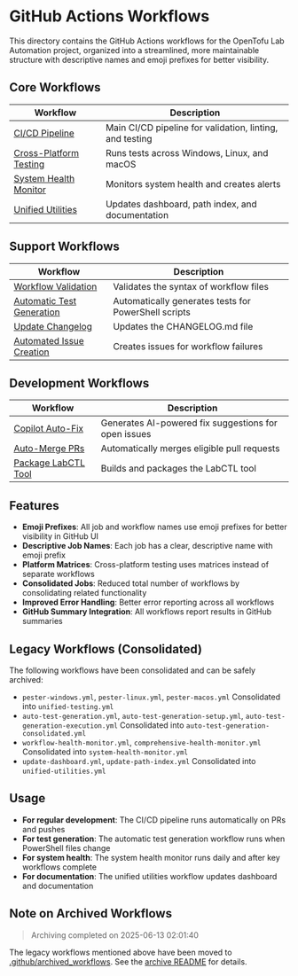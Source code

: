 # GitHub Actions Workflows

This directory contains the GitHub Actions workflows for the OpenTofu Lab Automation project, organized into a streamlined, more maintainable structure with descriptive names and emoji prefixes for better visibility.

## Core Workflows

| Workflow | Description |
|----------|-------------|
| [ CI/CD Pipeline](./unified-ci.yml) | Main CI/CD pipeline for validation, linting, and testing |
| [ Cross-Platform Testing](./unified-testing.yml) | Runs tests across Windows, Linux, and macOS |
| [ System Health Monitor](./system-health-monitor.yml) | Monitors system health and creates alerts |
| [ Unified Utilities](./unified-utilities.yml) | Updates dashboard, path index, and documentation |

## Support Workflows

| Workflow | Description |
|----------|-------------|
| [ Workflow Validation](./validate-workflows.yml) | Validates the syntax of workflow files |
| [ Automatic Test Generation](./auto-test-generation-consolidated.yml) | Automatically generates tests for PowerShell scripts |
| [ Update Changelog](./changelog.yml) | Updates the CHANGELOG.md file |
| [ Automated Issue Creation](./issue-on-fail.yml) | Creates issues for workflow failures |

## Development Workflows

| Workflow | Description |
|----------|-------------|
| [ Copilot Auto-Fix](./copilot-auto-fix.yml) | Generates AI-powered fix suggestions for open issues |
| [ Auto-Merge PRs](./auto-merge.yml) | Automatically merges eligible pull requests |
| [ Package LabCTL Tool](./package-labctl.yml) | Builds and packages the LabCTL tool |

## Features

- **Emoji Prefixes**: All job and workflow names use emoji prefixes for better visibility in GitHub UI
- **Descriptive Job Names**: Each job has a clear, descriptive name with emoji prefix
- **Platform Matrices**: Cross-platform testing uses matrices instead of separate workflows
- **Consolidated Jobs**: Reduced total number of workflows by consolidating related functionality
- **Improved Error Handling**: Better error reporting across all workflows
- **GitHub Summary Integration**: All workflows report results in GitHub summaries

## Legacy Workflows (Consolidated)

The following workflows have been consolidated and can be safely archived:

- `pester-windows.yml`, `pester-linux.yml`, `pester-macos.yml`  Consolidated into `unified-testing.yml`
- `auto-test-generation.yml`, `auto-test-generation-setup.yml`, `auto-test-generation-execution.yml`  Consolidated into `auto-test-generation-consolidated.yml`
- `workflow-health-monitor.yml`, `comprehensive-health-monitor.yml`  Consolidated into `system-health-monitor.yml`
- `update-dashboard.yml`, `update-path-index.yml`  Consolidated into `unified-utilities.yml`

## Usage

- **For regular development**: The CI/CD pipeline runs automatically on PRs and pushes
- **For test generation**: The automatic test generation workflow runs when PowerShell files change
- **For system health**: The system health monitor runs daily and after key workflows complete
- **For documentation**: The unified utilities workflow updates dashboard and documentation

## Note on Archived Workflows

> Archiving completed on 2025-06-13 02:01:40

The legacy workflows mentioned above have been moved to [.github/archived_workflows](../archived_workflows/).
See the [archive README](../archived_workflows/README.md) for details.
